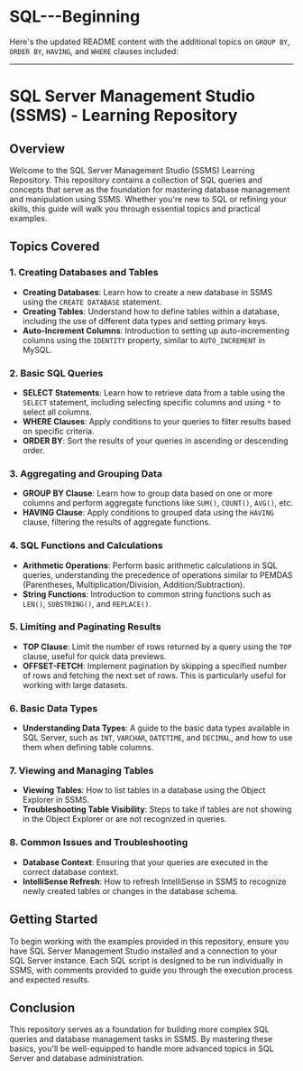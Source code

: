 # SQL---Beginning

Here's the updated README content with the additional topics on `GROUP BY`, `ORDER BY`, `HAVING`, and `WHERE` clauses included:

---

# SQL Server Management Studio (SSMS) - Learning Repository

## Overview

Welcome to the SQL Server Management Studio (SSMS) Learning Repository. This repository contains a collection of SQL queries and concepts that serve as the foundation for mastering database management and manipulation using SSMS. Whether you're new to SQL or refining your skills, this guide will walk you through essential topics and practical examples.

## Topics Covered

### 1. **Creating Databases and Tables**
   - **Creating Databases**: Learn how to create a new database in SSMS using the `CREATE DATABASE` statement.
   - **Creating Tables**: Understand how to define tables within a database, including the use of different data types and setting primary keys.
   - **Auto-Increment Columns**: Introduction to setting up auto-incrementing columns using the `IDENTITY` property, similar to `AUTO_INCREMENT` in MySQL.

### 2. **Basic SQL Queries**
   - **SELECT Statements**: Learn how to retrieve data from a table using the `SELECT` statement, including selecting specific columns and using `*` to select all columns.
   - **WHERE Clauses**: Apply conditions to your queries to filter results based on specific criteria.
   - **ORDER BY**: Sort the results of your queries in ascending or descending order.

### 3. **Aggregating and Grouping Data**
   - **GROUP BY Clause**: Learn how to group data based on one or more columns and perform aggregate functions like `SUM()`, `COUNT()`, `AVG()`, etc.
   - **HAVING Clause**: Apply conditions to grouped data using the `HAVING` clause, filtering the results of aggregate functions.

### 4. **SQL Functions and Calculations**
   - **Arithmetic Operations**: Perform basic arithmetic calculations in SQL queries, understanding the precedence of operations similar to PEMDAS (Parentheses, Multiplication/Division, Addition/Subtraction).
   - **String Functions**: Introduction to common string functions such as `LEN()`, `SUBSTRING()`, and `REPLACE()`.

### 5. **Limiting and Paginating Results**
   - **TOP Clause**: Limit the number of rows returned by a query using the `TOP` clause, useful for quick data previews.
   - **OFFSET-FETCH**: Implement pagination by skipping a specified number of rows and fetching the next set of rows. This is particularly useful for working with large datasets.

### 6. **Basic Data Types**
   - **Understanding Data Types**: A guide to the basic data types available in SQL Server, such as `INT`, `VARCHAR`, `DATETIME`, and `DECIMAL`, and how to use them when defining table columns.

### 7. **Viewing and Managing Tables**
   - **Viewing Tables**: How to list tables in a database using the Object Explorer in SSMS.
   - **Troubleshooting Table Visibility**: Steps to take if tables are not showing in the Object Explorer or are not recognized in queries.

### 8. Common Issues and Troubleshooting
   - **Database Context**: Ensuring that your queries are executed in the correct database context.
   - **IntelliSense Refresh**: How to refresh IntelliSense in SSMS to recognize newly created tables or changes in the database schema.

## Getting Started

To begin working with the examples provided in this repository, ensure you have SQL Server Management Studio installed and a connection to your SQL Server instance. Each SQL script is designed to be run individually in SSMS, with comments provided to guide you through the execution process and expected results.

## Conclusion

This repository serves as a foundation for building more complex SQL queries and database management tasks in SSMS. By mastering these basics, you'll be well-equipped to handle more advanced topics in SQL Server and database administration.

